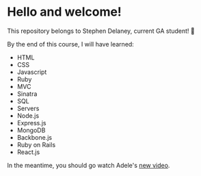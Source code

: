 # Hello and welcome!
This repository belongs to Stephen Delaney, current GA student! :school_satchel:

By the end of this course, I will have learned:
* HTML
* CSS
* Javascript
* Ruby
* MVC
* Sinatra
* SQL
* Servers
* Node.js
* Express.js
* MongoDB
* Backbone.js
* Ruby on Rails
* React.js

In the meantime, you should go watch Adele's [new video](https://youtu.be/YQHsXMglC9A).
